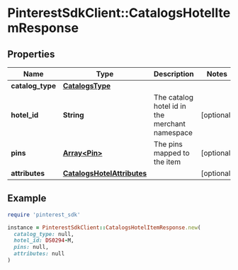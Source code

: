 # PinterestSdkClient::CatalogsHotelItemResponse

## Properties

| Name | Type | Description | Notes |
| ---- | ---- | ----------- | ----- |
| **catalog_type** | [**CatalogsType**](CatalogsType.md) |  |  |
| **hotel_id** | **String** | The catalog hotel id in the merchant namespace | [optional] |
| **pins** | [**Array&lt;Pin&gt;**](Pin.md) | The pins mapped to the item | [optional] |
| **attributes** | [**CatalogsHotelAttributes**](CatalogsHotelAttributes.md) |  | [optional] |

## Example

```ruby
require 'pinterest_sdk'

instance = PinterestSdkClient::CatalogsHotelItemResponse.new(
  catalog_type: null,
  hotel_id: DS0294-M,
  pins: null,
  attributes: null
)
```

